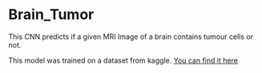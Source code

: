 # Brain_Tumor
This CNN predicts if a given MRI Image of a brain contains tumour cells or not.

This model was trained on a dataset from kaggle. [You can find it here](https://www.kaggle.com/datasets/navoneel/brain-mri-images-for-brain-tumor-detection)
